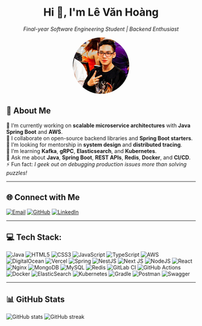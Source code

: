 <!--
  Profile README for Lê Văn Hoàng
  Auto-generated with professional layout
-->

<h1 align="center">Hi 👋, I'm <strong>Lê Văn Hoàng</strong></h1>
<p align="center">
  <em>Final-year Software Engineering Student | Backend Enthusiast</em>
</p>

<p align="center">
  <img src="https://raw.githubusercontent.com/Hoangle1072003/Hoangle1072003/refs/heads/main/2023-08-21.jpg" width="150" alt="Hoàng's Avatar" style="border-radius: 50%;" />
</p>

## 💫 About Me

🔭 I’m currently working on **scalable microservice architectures** with **Java Spring Boot** and **AWS**.<br>
👯 I collaborate on open-source backend libraries and **Spring Boot starters**.<br>
🤝 I’m looking for mentorship in **system design** and **distributed tracing**.<br>
🌱 I’m learning **Kafka**, **gRPC**, **Elasticsearch**, and **Kubernetes**.<br>
💬 Ask me about **Java**, **Spring Boot**, **REST APIs**, **Redis**, **Docker**, and **CI/CD**.<br>
⚡ Fun fact: *I geek out on debugging production issues more than solving puzzles!*<br>

---



## 🌐 Connect with Me

<p align="left">
  <a href="mailto:levanhoang.tech.official@gmail.com"><img src="https://img.shields.io/badge/Email-D14836?style=for-the-badge&logo=gmail&logoColor=white" alt="Email"></a>
  <a href="https://github.com/Hoangle1072003"><img src="https://img.shields.io/badge/GitHub-100000?style=for-the-badge&logo=github&logoColor=white" alt="GitHub"></a>
  <a href="https://www.linkedin.com/in/l%C3%AA-v%C4%83n-ho%C3%A0ng-68a053374/"><img src="https://img.shields.io/badge/LinkedIn-0077B5?style=for-the-badge&logo=linkedin&logoColor=white" alt="LinkedIn"></a>
</p>

---

## 💻 Tech Stack:
![Java](https://img.shields.io/badge/java-%23ED8B00.svg?style=for-the-badge&logo=openjdk&logoColor=white) ![HTML5](https://img.shields.io/badge/html5-%23E34F26.svg?style=for-the-badge&logo=html5&logoColor=white) ![CSS3](https://img.shields.io/badge/css3-%231572B6.svg?style=for-the-badge&logo=css3&logoColor=white) ![JavaScript](https://img.shields.io/badge/javascript-%23323330.svg?style=for-the-badge&logo=javascript&logoColor=%23F7DF1E) ![TypeScript](https://img.shields.io/badge/typescript-%23007ACC.svg?style=for-the-badge&logo=typescript&logoColor=white) ![AWS](https://img.shields.io/badge/AWS-%23FF9900.svg?style=for-the-badge&logo=amazon-aws&logoColor=white) ![DigitalOcean](https://img.shields.io/badge/DigitalOcean-%230167ff.svg?style=for-the-badge&logo=digitalOcean&logoColor=white) ![Vercel](https://img.shields.io/badge/vercel-%23000000.svg?style=for-the-badge&logo=vercel&logoColor=white) ![Spring](https://img.shields.io/badge/spring-%236DB33F.svg?style=for-the-badge&logo=spring&logoColor=white) ![NestJS](https://img.shields.io/badge/nestjs-%23E0234E.svg?style=for-the-badge&logo=nestjs&logoColor=white) ![Next JS](https://img.shields.io/badge/Next-black?style=for-the-badge&logo=next.js&logoColor=white) ![NodeJS](https://img.shields.io/badge/node.js-6DA55F?style=for-the-badge&logo=node.js&logoColor=white) ![React](https://img.shields.io/badge/react-%2320232a.svg?style=for-the-badge&logo=react&logoColor=%2361DAFB) ![Nginx](https://img.shields.io/badge/nginx-%23009639.svg?style=for-the-badge&logo=nginx&logoColor=white) ![MongoDB](https://img.shields.io/badge/MongoDB-%234ea94b.svg?style=for-the-badge&logo=mongodb&logoColor=white) ![MySQL](https://img.shields.io/badge/mysql-4479A1.svg?style=for-the-badge&logo=mysql&logoColor=white) ![Redis](https://img.shields.io/badge/redis-%23DD0031.svg?style=for-the-badge&logo=redis&logoColor=white) ![GitLab CI](https://img.shields.io/badge/gitlab%20CI-%23181717.svg?style=for-the-badge&logo=gitlab&logoColor=white) ![GitHub Actions](https://img.shields.io/badge/github%20actions-%232671E5.svg?style=for-the-badge&logo=githubactions&logoColor=white) ![Docker](https://img.shields.io/badge/docker-%230db7ed.svg?style=for-the-badge&logo=docker&logoColor=white) ![ElasticSearch](https://img.shields.io/badge/-ElasticSearch-005571?style=for-the-badge&logo=elasticsearch) ![Kubernetes](https://img.shields.io/badge/kubernetes-%23326ce5.svg?style=for-the-badge&logo=kubernetes&logoColor=white) ![Gradle](https://img.shields.io/badge/Gradle-02303A.svg?style=for-the-badge&logo=Gradle&logoColor=white) ![Postman](https://img.shields.io/badge/Postman-FF6C37?style=for-the-badge&logo=postman&logoColor=white) ![Swagger](https://img.shields.io/badge/-Swagger-%23Clojure?style=for-the-badge&logo=swagger&logoColor=white)


---

## 📊 GitHub Stats

<p align="left">
  <img src="https://github-readme-stats.vercel.app/api?username=Hoangle1072003&theme=dark&show_icons=true&include_all_commits=true" alt="GitHub stats" />
  <img src="https://github-readme-streak-stats.herokuapp.com?user=Hoangle1072003&theme=dark" alt="GitHub streak" />
</p>
